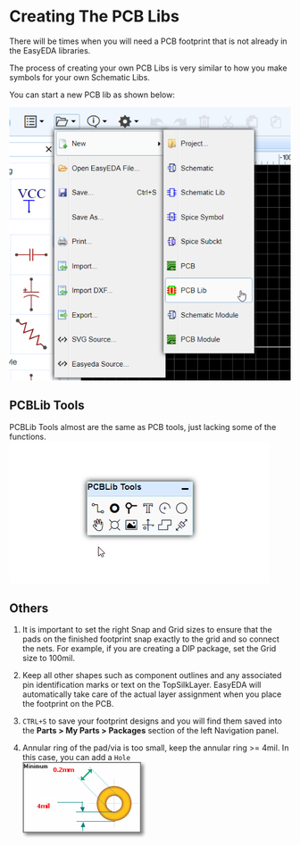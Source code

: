 
# Creating The PCB Libs

There will be times when you will need a PCB footprint that is not already in the EasyEDA libraries.  

The process of creating your own PCB Libs is very similar to how you make symbols for your own Schematic Libs.

You can start a new PCB lib as shown below:

![](images/143_PCBLibs_NewLib.png)

## PCBLib Tools

PCBLib Tools almost are the same as PCB tools, just lacking some of the functions.
![](images/226_PCBLib_PCBLibTools.gif)


## Others 

1.  It is important to set the right Snap and Grid sizes to ensure that the pads on the finished footprint snap exactly to the grid and so connect the nets. For example, if you are creating a DIP package, set the Grid size to 100mil.

2.  Keep all other shapes such as component outlines and any associated pin identification marks or text on the TopSilkLayer. EasyEDA will automatically take care of the actual layer assignment when you place the footprint on the PCB.

3.  `CTRL+S` to save your footprint designs and you will find them saved into the **Parts > My Parts > Packages** section of the left Navigation panel. 

4.  Annular ring of the pad/via is too small, keep the annular ring >= 4mil. In this case, you can add a `Hole`  
  ![](images/146_PCBLibs_NewPadRing.png)